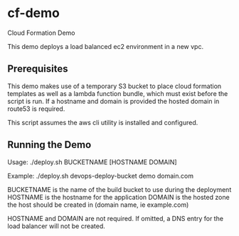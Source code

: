 # cf-demo
Cloud Formation Demo

This demo deploys a load balanced ec2 environment in a new vpc. 

## Prerequisites
This demo makes use of a temporary S3 bucket to place cloud formation templates as well as a lambda function bundle, which must
exist before the script is run. If a hostname and domain is provided the hosted domain in route53 is required.

This script assumes the aws cli utility is installed and configured.

## Running the Demo
Usage: ./deploy.sh BUCKETNAME [HOSTNAME DOMAIN]

Example: ./deploy.sh devops-deploy-bucket demo domain.com

BUCKETNAME is the name of the build bucket to use during the deployment
HOSTNAME is the hostname for the application
DOMAIN is the hosted zone the host should be created in (domain name, ie example.com)

HOSTNAME and DOMAIN are not required.  If omitted, a DNS entry for the load balancer will not be created.

